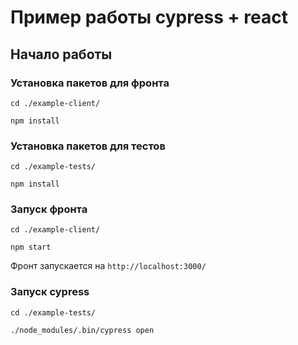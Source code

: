# Пример работы cypress + react

## Начало работы

### Установка пакетов для фронта
`cd ./example-client/`

`npm install`

### Установка пакетов для тестов
`cd ./example-tests/`

`npm install`

### Запуск фронта

`cd ./example-client/`

`npm start`

Фронт запускается на `http://localhost:3000/`

### Запуск cypress

`cd ./example-tests/`

`./node_modules/.bin/cypress open`